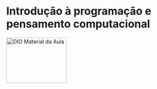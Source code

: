 # Introdução à programação e pensamento computacional

<a href = "https://drive.google.com/file/d/1vemC6G790JNte1882V53DAKEawJzVIWL/view"><img src = "https://hermes.digitalinnovation.one/assets/diome/logo.svg" alt = "DIO Material da Aula" height="120" width="160"></a>